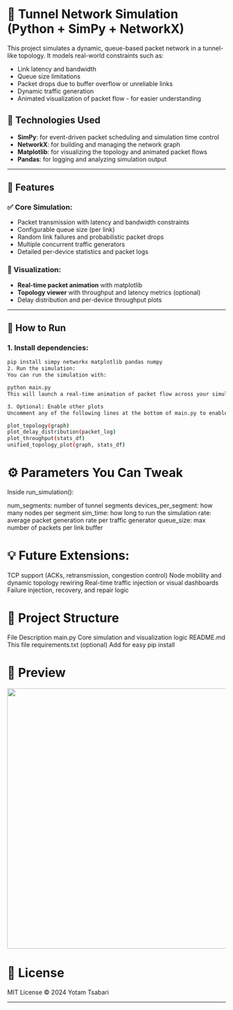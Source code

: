 # 🔄 Tunnel Network Simulation (Python + SimPy + NetworkX)

This project simulates a dynamic, queue-based packet network in a tunnel-like topology. It models real-world constraints such as:
- Link latency and bandwidth
- Queue size limitations
- Packet drops due to buffer overflow or unreliable links
- Dynamic traffic generation
- Animated visualization of packet flow - for easier understanding

## 🧠 Technologies Used
- **SimPy**: for event-driven packet scheduling and simulation time control
- **NetworkX**: for building and managing the network graph
- **Matplotlib**: for visualizing the topology and animated packet flows
- **Pandas**: for logging and analyzing simulation output

---

## 🚀 Features

### ✅ Core Simulation:
- Packet transmission with latency and bandwidth constraints
- Configurable queue size (per link)
- Random link failures and probabilistic packet drops
- Multiple concurrent traffic generators
- Detailed per-device statistics and packet logs

### 🎥 Visualization:
- **Real-time packet animation** with matplotlib
- **Topology viewer** with throughput and latency metrics (optional)
- Delay distribution and per-device throughput plots

---

## 🧪 How to Run

### 1. Install dependencies:
```bash
pip install simpy networkx matplotlib pandas numpy
2. Run the simulation:
You can run the simulation with:

python main.py
This will launch a real-time animation of packet flow across your simulated tunnel network.

3. Optional: Enable other plots
Uncomment any of the following lines at the bottom of main.py to enable static visualizations:

plot_topology(graph)
plot_delay_distribution(packet_log)
plot_throughput(stats_df)
unified_topology_plot(graph, stats_df)
```
# ⚙️ **Parameters You Can Tweak**

Inside run_simulation():

num_segments: number of tunnel segments
devices_per_segment: how many nodes per segment
sim_time: how long to run the simulation
rate: average packet generation rate per traffic generator
queue_size: max number of packets per link buffer

# 💡 Future Extensions:
TCP support (ACKs, retransmission, congestion control)
Node mobility and dynamic topology rewiring
Real-time traffic injection or visual dashboards
Failure injection, recovery, and repair logic

# 📁 Project Structure

File	Description
main.py	Core simulation and visualization logic
README.md	This file
requirements.txt (optional)	Add for easy pip install

# 📸 Preview

<img src="https://github.com/user-attachments/assets/7db1d959-7c39-466f-aa0c-04ac5ff8a8c4" width="600"/>


# 📄 License

MIT License © 2024 Yotam Tsabari

---
